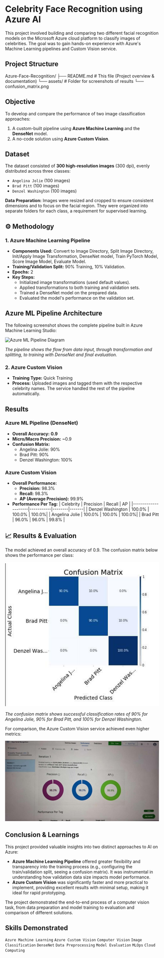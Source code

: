 # Celebrity Face Recognition using Azure AI

This project involved building and comparing two different facial recognition models on the Microsoft Azure cloud platform to classify images of celebrities. The goal was to gain hands-on experience with Azure's Machine Learning pipelines and Custom Vision service.

##  Project Structure
Azure-Face-Recognition/
├── README.md # This file (Project overview & documentation)
└── assets/ # Folder for screenshots of results
└── confusion_matrix.png

##  Objective

To develop and compare the performance of two image classification approaches:
1.  A custom-built pipeline using **Azure Machine Learning** and the **DenseNet** model.
2.  A no-code solution using **Azure Custom Vision**.

##  Dataset

The dataset consisted of **300 high-resolution images** (300 dpi), evenly distributed across three classes:
- `Angelina Jolie` (100 images)
- `Brad Pitt` (100 images)
- `Denzel Washington` (100 images)

**Data Preparation:** Images were resized and cropped to ensure consistent dimensions and to focus on the facial region. They were organized into separate folders for each class, a requirement for supervised learning.

## ⚙ Methodology

### 1. Azure Machine Learning Pipeline
- **Components Used:** Convert to Image Directory, Split Image Directory, Init/Apply Image Transformation, DenseNet model, Train PyTorch Model, Score Image Model, Evaluate Model.
- **Training/Validation Split:** 90% Training, 10% Validation.
- **Epochs:** 2
- **Key Steps:** 
  - Initialized image transformations (used default values).
  - Applied transformations to both training and validation sets.
  - Trained a DenseNet model on the prepared data.
  - Evaluated the model's performance on the validation set.

## Azure ML Pipeline Architecture

The following screenshot shows the complete pipeline built in Azure Machine Learning Studio:

![Azure ML Pipeline Diagram](/assets/fullazurepipeline.png)

*The pipeline shows the flow from data input, through transformation and splitting, to training with DenseNet and final evaluation.*

### 2. Azure Custom Vision
- **Training Type:** Quick Training
- **Process:** Uploaded images and tagged them with the respective celebrity names. The service handled the rest of the pipeline automatically.

##  Results

### Azure ML Pipeline (DenseNet)
- **Overall Accuracy:** **0.9**
- **Micro/Macro Precision:** ~0.9
- **Confusion Matrix:**
  - Angelina Jolie: 90%
  - Brad Pitt: 90%
  - Denzel Washington: 100%

### Azure Custom Vision
- **Overall Performance:** 
  - **Precision:** 98.3%
  - **Recall:** 98.3%
  - **AP (Average Precision):** 99.9%
- **Performance Per Tag:**
  | Celebrity           | Precision | Recall | AP    |
  |---------------------|-----------|--------|-------|
  | Denzel Washington   | 100.0%    | 100.0% | 100.0%|
  | Angelina Jolie      | 100.0%    | 100.0% | 100.0%|
  | Brad Pitt           | 96.0%     | 96.0%  | 99.8% |

## 📈 Results & Evaluation

The model achieved an overall accuracy of 0.9. The confusion matrix below shows the performance per class:

![Confusion Matrix Results](confusion-matrix.png)

*The confusion matrix shows successful classification rates of 90% for Angelina Jolie, 90% for Brad Pitt, and 100% for Denzel Washington.*

For comparison, the Azure Custom Vision service achieved even higher metrics:

![Custom Vision Performance](assets/Training_Results.png)
##  Conclusion & Learnings

This project provided valuable insights into two distinct approaches to AI on Azure:

*   **Azure Machine Learning Pipeline** offered greater flexibility and transparency into the training process (e.g., configuring the train/validation split, seeing a confusion matrix). It was instrumental in understanding how validation data size impacts model performance.
*   **Azure Custom Vision** was significantly faster and more practical to implement, providing excellent results with minimal setup, making it ideal for rapid prototyping.

The project demonstrated the end-to-end process of a computer vision task, from data preparation and model training to evaluation and comparison of different solutions.

##  Skills Demonstrated

`Azure Machine Learning` `Azure Custom Vision` `Computer Vision` `Image Classification` `DenseNet` `Data Preprocessing` `Model Evaluation` `MLOps` `Cloud Computing`
